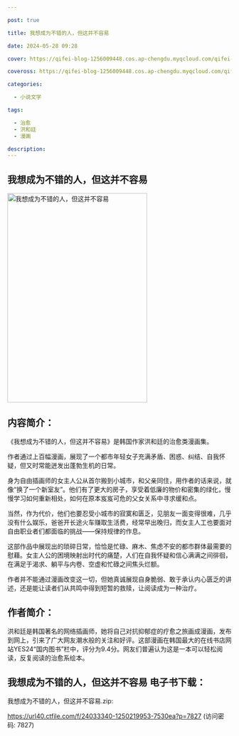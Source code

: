```yaml
---

post: true

title: 我想成为不错的人，但这并不容易

date: 2024-05-28 09:28

cover: https://qifei-blog-1256009448.cos.ap-chengdu.myqcloud.com/qifei-blog/6600e7889f345e8d03a9be2a.jpg

coveross: https://qifei-blog-1256009448.cos.ap-chengdu.myqcloud.com/qifei-blog/6600e7889f345e8d03a9be2a.jpg

categories:

  - 小说文学

tags:

  - 治愈
  - 洪和廷
  - 漫画

description:
---
```


## 我想成为不错的人，但这并不容易
<img alt="我想成为不错的人，但这并不容易 " class="aligncenter loaded" data-was-processed="true" decoding="async" fetchpriority="high" height="471" src="https://qifei-blog-1256009448.cos.ap-chengdu.myqcloud.com/qifei-blog/6600e7889f345e8d03a9be2a.jpg" style="cursor: zoom-in;" width="314"/>

## 内容简介：

《我想成为不错的人，但这并不容易》是韩国作家洪和廷的治愈类漫画集。

作者通过上百幅漫画，展现了一个都市年轻女子充满矛盾、困惑、纠结、自我怀疑，但又时常能迸发出蓬勃生机的日常。

身为自由插画师的女主人公从首尔搬到小城市，和父亲同住，用作者的话来说，就像“换了一个新室友”。他们有了更大的房子，享受着低廉的物价和密集的绿化，慢慢学习如何重新相处，如何在原本岌岌可危的父女关系中寻求缓和点。

当然，作为代价，他们也要忍受小城市的寂寞和匮乏，见朋友一面变得很难，几乎没有什么娱乐，爸爸开长途火车赚取生活费，经常早出晚归，而女主人工也要面对自由职业者们都面临的挑战——保持规律的作息。

这部作品中展现出的琐碎日常，恰恰是忙碌、麻木、焦虑不安的都市群体最需要的慰藉。女主人公的困境映射出时代的痛楚，人们在自我怀疑和信心满满之间徘徊，在满足于渴求、躺平与内卷、空虚和忙碌之间焦头烂额。

作者并不能通过漫画改变这一切，但她真诚展现自身脆弱、敢于承认内心匮乏的讲述，还是能让读者们从共鸣中得到短暂的救赎，让阅读成为一种治疗。

## 作者简介：

洪和廷是韩国著名的网络插画师，她将自己对抗抑郁症的疗愈之旅画成漫画，发布到网上，引来了广大网友潮水般的关注和好评。这部漫画在韩国最大的在线书店网站YES24“国内图书”栏中，评分为9.4分。网友们普遍认为这是一本可以轻松阅读，反复阅读的治愈系绘本。

## 我想成为不错的人，但这并不容易 电子书下载：



我想成为不错的人，但这并不容易.zip: 

https://url40.ctfile.com/f/24033340-1250219953-7530ea?p=7827 (访问密码: 7827)
